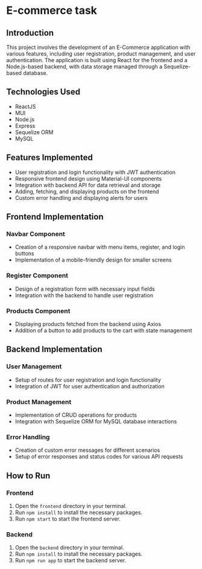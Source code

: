 # E-commerce task

## Introduction

This project involves the development of an E-Commerce application with various features, including user registration, product management, and user authentication. The application is built using React for the frontend and a Node.js-based backend, with data storage managed through a Sequelize-based database.

## Technologies Used

- ReactJS
- MUI 
- Node.js
- Express
- Sequelize ORM
- MySQL

## Features Implemented

- User registration and login functionality with JWT authentication
- Responsive frontend design using Material-UI components
- Integration with backend API for data retrieval and storage
- Adding, fetching, and displaying products on the frontend
- Custom error handling and displaying alerts for users

## Frontend Implementation

### Navbar Component

- Creation of a responsive navbar with menu items, register, and login buttons
- Implementation of a mobile-friendly design for smaller screens

### Register Component

- Design of a registration form with necessary input fields
- Integration with the backend to handle user registration

### Products Component

- Displaying products fetched from the backend using Axios
- Addition of a button to add products to the cart with state management

## Backend Implementation

### User Management

- Setup of routes for user registration and login functionality
- Integration of JWT for user authentication and authorization

### Product Management

- Implementation of CRUD operations for products
- Integration with Sequelize ORM for MySQL database interactions

### Error Handling

- Creation of custom error messages for different scenarios
- Setup of error responses and status codes for various API requests

## How to Run

### Frontend

1. Open the `frontend` directory in your terminal.
2. Run `npm install` to install the necessary packages.
3. Run `npm start` to start the frontend server.

### Backend

1. Open the `backend` directory in your terminal.
2. Run `npm install` to install the necessary packages.
3. Run `npm run app` to start the backend server.

